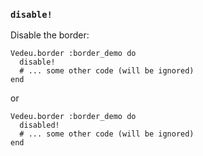 ### `disable!`
Disable the border:

    Vedeu.border :border_demo do
      disable!
      # ... some other code (will be ignored)
    end

or

    Vedeu.border :border_demo do
      disabled!
      # ... some other code (will be ignored)
    end

